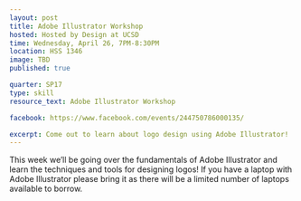 ```yaml
---
layout: post
title: Adobe Illustrator Workshop
hosted: Hosted by Design at UCSD
time: Wednesday, April 26, 7PM-8:30PM
location: HSS 1346
image: TBD
published: true

quarter: SP17
type: skill
resource_text: Adobe Illustrator Workshop

facebook: https://www.facebook.com/events/244750786000135/

excerpt: Come out to learn about logo design using Adobe Illustrator!
---
```

This week we’ll be going over the fundamentals of Adobe Illustrator and learn the techniques and tools for designing logos! If you have a laptop with Adobe Illustrator please bring it as there will be a limited number of laptops available to borrow.
